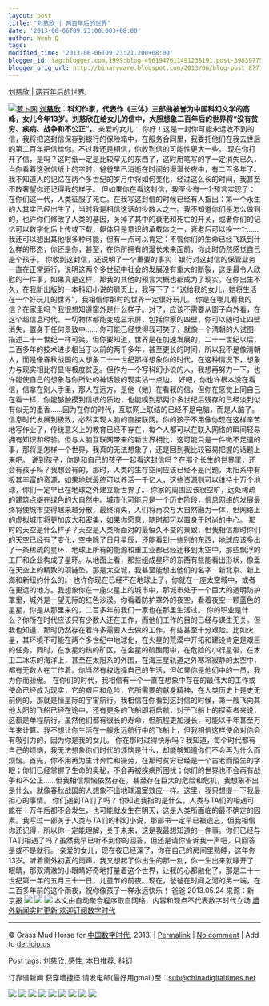 ```yaml
---
layout: post
title: "刘慈欣 | 两百年后的世界"
date: '2013-06-06T09:23:00.003+08:00'
author: Wenh Q
tags:
modified_time: '2013-06-06T09:23:21.200+08:00'
blogger_id: tag:blogger.com,1999:blog-4961947611491238191.post-3983977518463343516
blogger_orig_url: http://binaryware.blogspot.com/2013/06/blog-post_8771.html
---
```


[刘慈欣
|
两百年后的世界](http://feedproxy.google.com/~r/chinagfwblog/~3/b-S14YWk8i8/):

[![萝卜网](http://ki.ki.ki/files/2013/06/05/2e13f7781d4d57ea17828d728e804c24.jpg "萝卜网")](http://ki.ki.ki/files/2013/06/05/2e13f7781d4d57ea17828d728e804c24.jpg "萝卜网")
**[刘慈欣](https://kexueshangwang.info/chinese/tag/%e5%88%98%e6%85%88%e6%ac%a3/?category=18271 "标签 刘慈欣 下的日志")：科幻作家，代表作《三体》三部曲被誉为中国科幻文学的高峰，女儿今年13岁。刘慈欣在给女儿的信中，大胆想象二百年后的世界将“没有贫穷、疾病、战争和不公正”。**
亲爱的女儿：
你好！这是一封你可能永远收不到的信，我将把这封信保存到银行的保险箱中，在服务合同里，我委托他们在我去世后的第二百年把信给你。不过我还是相信，你收到信的可能性更大一些。
现在你打开了信，是吗？这时纸一定是比较罕见的东西了，这时用笔写的字一定消失已久，当你看着这张信纸上的字时，爸爸早已消逝在时间的漫漫长夜中，有二百多年了。我不知道人的记忆在两个多世纪的岁月中将如何变化，经过这么长的时间，我甚至不敢奢望你还记得我的样子。
但如果你在看这封信，我至少有一个预言实现了：在你们这一代，人类征服了死亡。在我写这封信的时候已经有人指出：第一个永生的人其实已经出生了，当时我是相信这话的少数人之一。我不知道你们是怎么做到的，也许你们修改了人类的基因，关掉了其中的衰老和死亡的开关，或者你们的记忆可以数字化后上传或下载，躯体只是意识的承载体之一，衰老后可以换一个……我还可以想出其他很多种可能，但有一点可以肯定：不管你们的生命已经飞跃到什么样的形态，你还是你，甚至，在你所拥有的漫长未来面前，你此时仍然感觉自己是个孩子。
你收到这封信，还说明了一个重要的事实：银行对这封信的保管业务一直在正常运行，说明这两个多世纪中社会的发展没有重大的断裂，这是最令人欣慰的一件事，如果真是这样，那我的其他的预言大概也都成为了现实。在你出生不久，在我新出版的一本科幻小说的扉页上，我写下了：“送给我的女儿，她将生活在一个好玩儿的世界”，我相信你那时的世界一定很好玩儿。
你是在哪儿看我的信？在家里吗？我很想知道窗外是什么样子。对了，应该不需要从窗子向外看，在这个超信息时代，一切物体都能变成显示屏，包括你家的四壁，你可以随时让四壁消失，置身于任何景致中……
你可能已经觉得我可笑了，就像一个清朝的人试图描述二十一世纪一样可笑。但你要知道，世界是在加速发展的，二十一世纪以后，二百多年的技术进步相当于以前的两千多年，甚至更长的时间，所以我不是像清朝人，而是像春秋战国的人想象二十一世纪那样想象你的时代，在这种情况下，想象力与现实相比将显得极度贫乏。但作为一个写科幻小说的人，我想再努力一下，也许能使自己的想象与你所处的神话般的现实沾一点边。
好吧，你也许根本没在看信，信拿在别人手里，那人在远方，是他（她）在看我的信，但你在感觉上同自己在看一样，你能够触摸到信纸的质地，也能嗅到那两个多世纪后残存的已经淡到似有似无的墨香……因为在你的时代，互联网上联结的已经不是电脑，而是人脑了。信息时代发展到极致，必然实现人脑的直接联网。你的孩子不用像你现在这样辛苦地写作业了，传统意义上的教育已经不存在，每个人都可以在联入网络的瞬间轻易拥有知识和经验。但与人脑互联网带来的新世界相比，这可能只是一件微不足道的事，那将是怎样一个世界，我真的无法想象了，还是回到我比较容易把握的话题上来吧。
说到孩子，你是和自己的孩子一起看这封信吗？在那个长生的世界里，还会有孩子吗？我想会有的，那时，人类的生存空间应该已经不是问题，太阳系中有极其丰富的资源，如果地球最终可以养活一千亿人，这些资源则可以维持十万个地球，你们一定早已在地球之外建立新世界了。
你家的周围应该很空旷，远处稀疏的建筑点缀在绿色的大自然中。城市化可能只是一个历史阶段，信息网络的发展最终将使城市变得越来越分散，最终消失，人们将再次与大自然融为一体，但网络上的虚拟城市将更加庞大和密集，如果你愿意，随时都可以置身于时尚的中心。
那时的天空是什么样子？天空是人类所面对的最恒久不变的景致，但我相信那时你们的天空已经有了变化，空中除了日月星辰，还能看到一些别的东西，地球应该多出了一条稀疏的星环，地球上所有的能源和重工业都已经迁移到太空中，那些飘浮的工厂和企业构成了星环。从地面上看，那些组成星环的东西有些能看出形状，像垂在天空上的精致的项链坠，那是太空城，我甚至能想出他们的名字：新北京、新上海和新纽约什么的。
也许你现在已经不在地球上了，你就在一座太空城中，或者在更远的地方。我想象你在一座火星上的城市中，那城市处于一个巨大的透明防护罩里，城外是一望无际的红色沙漠。你看着防护罩外的夜空，看着夜空一颗蓝色的星星，你是从那里来的，二百多年前我们一家也在那里生活过。
你的职业是什么？你所在时代应该只有少数人还在工作，而他们工作的目的已经与谋生无关。但我也知道，那时仍然存在着许多需要人去做的工作，有些甚至十分艰险。比如火星，其环境不可能在两个多世纪中地球化，在火星的荒漠中开拓和建设肯定是艰巨的任务。同时，在水星灼热的矿区，在金星的硫酸雨中，在危险的小行星带，在木卫二冰冻的海洋上，甚至在太阳系的外围，在海王星轨道之外寒冷寂静的太空中，都有无数人在工作着。你当然有权选择自己的生活，但如果你是他们中的一员，我为你而骄傲。
在你们的时代，我相信有一个一直在想象中存在的最伟大的工作或使命已经成为现实，它的艰巨和危险，它所需要的献身精神，在人类历史上是史无前例的，那就是恒星际的宇宙航行。我相信在你看到这封信的时候，第一艘飞向其他太阳的飞船已经在途中，还有更多的飞船即将启航，对于飞船上的探索者来说，这都是单程航行，虽然他们都有很长的寿命，但航程更加漫长，可能以千年甚至万年来计算。我不想让你生活在一艘永远航行中的飞船上，但我相信这样使命对你会有吸引力的，因为你是我的女儿。
你在那时过得快乐吗？我知道，每个时代都有自己的烦恼，我无法想象你们时代的烦恼是什么，却能够知道你们不会再为什么而烦恼。首先，你不用再为生计奔忙和操劳，在那时贫穷已经是一个古老而陌生的字眼；你们已经掌握了生命的奥秘，不会再被疾病所困扰；你们的世界也不会再有战争和不公正……但我相信烦恼依然存在，甚至存在巨大的危险和危机，我想象不出是什么，就像春秋战国的人想象不出地球温室效应一样。这里，我只想提一下我最担心的事情。
你们遇到TA们了吗？
你知道我指的是什么，人类与TA们的相遇可能在十万年后都不会发生，也可能就发生在明天，这是人类所面临的最不确定的因素。我写过一部关于人类与TA们的科幻小说，那部书一定早已被遗忘，但我相信你还记得，所以你一定能理解，关于未来，这是我最想知道的一件事。你们已经与TA们相遇了吗？虽然我早已听不到你的回答，但还是请你告诉我一声吧，只回答是或不是就行。
亲爱的女儿，现在夜已经深了，你在自己的房间里熟睡，这年你13岁。听着窗外初夏的雨声，我又想起了你出生的那一刻，你一生出来就睁开了眼睛，那双清澈的小眼睛好奇地打量着这个世界，让我的心都融化了，那是二十一世纪第一年的五月三十一日，儿童节的前夜。现在，爸爸在时间之河的另一端，在二百多年前的这个雨夜，祝你像孩子一样永远快乐！
爸爸
2013.05.24
来源：新京报
[![](http://feeds.feedburner.com/~ff/tamd?d=yIl2AUoC8zA)](http://feeds.feedburner.com/~ff/tamd?a=sFBPToIOpL4:WNuN1kvDw0Q:yIl2AUoC8zA)
[![](http://feeds.feedburner.com/~ff/tamd?d=qj6IDK7rITs)](http://feeds.feedburner.com/~ff/tamd?a=sFBPToIOpL4:WNuN1kvDw0Q:qj6IDK7rITs)
[![](http://feeds.feedburner.com/~ff/tamd?i=sFBPToIOpL4:WNuN1kvDw0Q:-BTjWOF_DHI)](http://feeds.feedburner.com/~ff/tamd?a=sFBPToIOpL4:WNuN1kvDw0Q:-BTjWOF_DHI)
本文由自动聚合程序取自网络，内容和观点不代表数字时代立场
[墙外新闻实时更新 欢迎订阅数字时代](http://eepurl.com/msuvD)

* * * * *

© Grass Mud Horse for
[中国数字时代](https://kexueshangwang.info/chinese), 2013. |
[Permalink](https://kexueshangwang.info/chinese/2013/06/%e5%88%98%e6%85%88%e6%ac%a3%ef%bc%9a%e4%b8%a4%e7%99%be%e5%b9%b4%e5%90%8e%e7%9a%84%e4%b8%96%e7%95%8c/)
|
[No
comment](https://kexueshangwang.info/chinese/2013/06/%e5%88%98%e6%85%88%e6%ac%a3%ef%bc%9a%e4%b8%a4%e7%99%be%e5%b9%b4%e5%90%8e%e7%9a%84%e4%b8%96%e7%95%8c/#comments)
|
Add to
[del.icio.us](http://del.icio.us/post?url=https://kexueshangwang.info/chinese/2013/06/%e5%88%98%e6%85%88%e6%ac%a3%ef%bc%9a%e4%b8%a4%e7%99%be%e5%b9%b4%e5%90%8e%e7%9a%84%e4%b8%96%e7%95%8c/&title=%E5%88%98%E6%85%88%E6%AC%A3%20%7C%20%E4%B8%A4%E7%99%BE%E5%B9%B4%E5%90%8E%E7%9A%84%E4%B8%96%E7%95%8C)


Post tags:
[刘慈欣](https://kexueshangwang.info/chinese/tag/%e5%88%98%e6%85%88%e6%ac%a3/?category=18271),
[感性](https://kexueshangwang.info/chinese/tag/%e6%84%9f%e6%80%a7/?category=18271),
[本日推荐](https://kexueshangwang.info/chinese/tag/%e6%9c%ac%e6%97%a5%e6%8e%a8%e8%8d%90/?category=18271),
[科幻](https://kexueshangwang.info/chinese/tag/%e7%a7%91%e5%b9%bb/?category=18271)

订靠谱新闻 获穿墙捷径
请发电邮(最好用gmail)至：sub@chinadigitaltimes.net


[![](http://feeds.feedburner.com/~ff/chinagfwblog?d=yIl2AUoC8zA)](http://feeds.feedburner.com/~ff/chinagfwblog?a=b-S14YWk8i8:5NglSNtPgLI:yIl2AUoC8zA)
[![](http://feeds.feedburner.com/~ff/chinagfwblog?i=b-S14YWk8i8:5NglSNtPgLI:-BTjWOF_DHI)](http://feeds.feedburner.com/~ff/chinagfwblog?a=b-S14YWk8i8:5NglSNtPgLI:-BTjWOF_DHI)
[![](http://feeds.feedburner.com/~ff/chinagfwblog?i=b-S14YWk8i8:5NglSNtPgLI:F7zBnMyn0Lo)](http://feeds.feedburner.com/~ff/chinagfwblog?a=b-S14YWk8i8:5NglSNtPgLI:F7zBnMyn0Lo)
[![](http://feeds.feedburner.com/~ff/chinagfwblog?i=b-S14YWk8i8:5NglSNtPgLI:V_sGLiPBpWU)](http://feeds.feedburner.com/~ff/chinagfwblog?a=b-S14YWk8i8:5NglSNtPgLI:V_sGLiPBpWU)
[![](http://feeds.feedburner.com/~ff/chinagfwblog?d=qj6IDK7rITs)](http://feeds.feedburner.com/~ff/chinagfwblog?a=b-S14YWk8i8:5NglSNtPgLI:qj6IDK7rITs)
[![](http://feeds.feedburner.com/~ff/chinagfwblog?d=l6gmwiTKsz0)](http://feeds.feedburner.com/~ff/chinagfwblog?a=b-S14YWk8i8:5NglSNtPgLI:l6gmwiTKsz0)
[![](http://feeds.feedburner.com/~ff/chinagfwblog?i=b-S14YWk8i8:5NglSNtPgLI:gIN9vFwOqvQ)](http://feeds.feedburner.com/~ff/chinagfwblog?a=b-S14YWk8i8:5NglSNtPgLI:gIN9vFwOqvQ)
[![](http://feeds.feedburner.com/~ff/chinagfwblog?d=TzevzKxY174)](http://feeds.feedburner.com/~ff/chinagfwblog?a=b-S14YWk8i8:5NglSNtPgLI:TzevzKxY174)
![](http://feeds.feedburner.com/~r/chinagfwblog/~4/b-S14YWk8i8)
